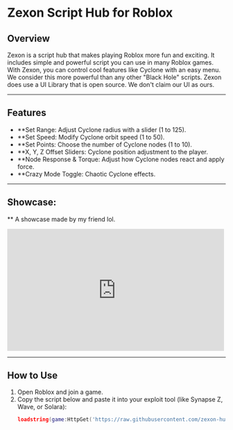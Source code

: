 # Zexon Script Hub for Roblox

## Overview
Zexon is a script hub that makes playing Roblox more fun and exciting. It includes simple and powerful script you can use in many Roblox games. With Zexon, you can control cool features like Cyclone with an easy menu. We consider this more powerful than any other "Black Hole" scripts. Zexon does use a UI Library that is open source. We don't claim our UI as ours.

---

## Features

- **Set Range: Adjust Cyclone radius with a slider (1 to 125).
- **Set Speed: Modify Cyclone orbit speed (1 to 50).
- **Set Points: Choose the number of Cyclone nodes (1 to 10).
- **X, Y, Z Offset Sliders: Cyclone position adjustment to the player.
- **Node Response & Torque: Adjust how Cyclone nodes react and apply force.
- **Crazy Mode Toggle: Chaotic Cyclone effects.
---
## Showcase:
** A showcase made by my friend lol.
<iframe width="500" height="281" src="https://www.youtube.com/watch?v=f5dkobZ7d0s" frameborder="0" allowfullscreen></iframe>

---
## How to Use
1. Open Roblox and join a game.
2. Copy the script below and paste it into your exploit tool (like Synapse Z, Wave, or Solara):
   ```lua
   loadstring(game:HttpGet('https://raw.githubusercontent.com/zexon-hub/Zexon/refs/heads/main/main'))()
